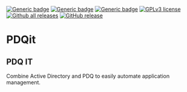 [![Generic badge](https://img.shields.io/badge/Script%20Version-v1.2-Green.svg)](#) [![Generic badge](https://img.shields.io/badge/Maintained-Yes-Green.svg)](#) [![Generic badge](https://img.shields.io/badge/Minimum%20PS%20Version-3.0-Green.svg)](#) [![GPLv3 license](https://img.shields.io/badge/License-GPLv3-blue.svg)](http://perso.crans.org/besson/LICENSE.html)
 [![Github all releases](https://img.shields.io/github/downloads/HellBomb/nLog/total.svg)](https://GitHub.com/HellBomb/nLog/releases/) [![GitHub release](https://img.shields.io/github/release/HellBomb/nLog.svg)](https://GitHub.com/HellBomb/nLog/releases/)

# PDQit
## PDQ IT
Combine Active Directory and PDQ to easily automate application management. 
